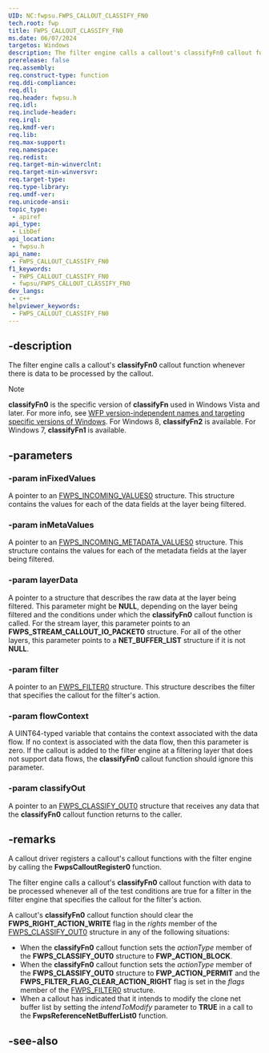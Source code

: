 ```yaml
---
UID: NC:fwpsu.FWPS_CALLOUT_CLASSIFY_FN0
tech.root: fwp
title: FWPS_CALLOUT_CLASSIFY_FN0
ms.date: 06/07/2024
targetos: Windows
description: The filter engine calls a callout's classifyFn0 callout function whenever there is data to be processed by the callout.
prerelease: false
req.assembly: 
req.construct-type: function
req.ddi-compliance: 
req.dll: 
req.header: fwpsu.h
req.idl: 
req.include-header: 
req.irql: 
req.kmdf-ver: 
req.lib: 
req.max-support: 
req.namespace: 
req.redist: 
req.target-min-winverclnt: 
req.target-min-winversvr: 
req.target-type: 
req.type-library: 
req.umdf-ver: 
req.unicode-ansi: 
topic_type:
 - apiref
api_type:
 - LibDef
api_location:
 - fwpsu.h
api_name:
 - FWPS_CALLOUT_CLASSIFY_FN0
f1_keywords:
 - FWPS_CALLOUT_CLASSIFY_FN0
 - fwpsu/FWPS_CALLOUT_CLASSIFY_FN0
dev_langs:
 - c++
helpviewer_keywords:
 - FWPS_CALLOUT_CLASSIFY_FN0
---
```


## -description

The filter engine calls a callout's **classifyFn0** callout function whenever there is data to be processed by the callout.

> [!NOTE]
> **classifyFn0** is the specific version of **classifyFn** used in Windows Vista and later. For more info, see [WFP version-independent names and targeting specific versions of Windows](/windows/win32/fwp/wfp-version-independent-names-and-targeting-specific-versions-of-windows). For Windows 8, **classifyFn2** is available. For Windows 7, **classifyFn1** is available.

## -parameters

### -param inFixedValues

A pointer to an [FWPS_INCOMING_VALUES0](/windows/win32/api/fwpstypes/ns-fwpstypes-fwps_incoming_values0) structure. This structure contains the values for each of the data fields at the layer being filtered.

### -param inMetaValues

A pointer to an [FWPS_INCOMING_METADATA_VALUES0](/windows/win32/api/fwpsu/ns-fwpsu-fwps_incoming_metadata_values0) structure. This structure contains the values for each of the metadata fields at the layer being filtered.

### -param layerData

A pointer to a structure that describes the raw data at the layer being filtered. This parameter might be **NULL**, depending on the layer being filtered and the conditions under which the **classifyFn0** callout function is called. For the stream layer, this parameter points to an **FWPS_STREAM_CALLOUT_IO_PACKET0** structure. For all of the other layers, this parameter points to a **NET_BUFFER_LIST** structure if it is not **NULL**.

### -param filter

A pointer to an [FWPS_FILTER0](/windows/win32/api/fwpstypes/ns-fwpstypes-fwps_filter0) structure. This structure describes the filter that specifies the callout for the filter's action.

### -param flowContext

A UINT64-typed variable that contains the context associated with the data flow. If no context is associated with the data flow, then this parameter is zero. If the callout is added to the filter engine at a filtering layer that does not support data flows, the **classifyFn0** callout function should ignore this parameter.

### -param classifyOut

A pointer to an [FWPS_CLASSIFY_OUT0](/windows/win32/api/fwpstypes/ns-fwpstypes-fwps_classify_out0) structure that receives any data that the **classifyFn0** callout function returns to the caller.

## -remarks

A callout driver registers a callout's callout functions with the filter engine by calling the **FwpsCalloutRegister0** function.

The filter engine calls a callout's **classifyFn0** callout function with data to be processed whenever all of the test conditions are true for a filter in the filter engine that specifies the callout for the filter's action.

A callout's **classifyFn0** callout function should clear the **FWPS_RIGHT_ACTION_WRITE** flag in the *rights* member of the [FWPS_CLASSIFY_OUT0](/windows/win32/api/fwpstypes/ns-fwpstypes-fwps_classify_out0) structure in any of the following situations:

* When the **classifyFn0** callout function sets the *actionType* member of the **FWPS_CLASSIFY_OUT0** structure to **FWP_ACTION_BLOCK**.
* When the **classifyFn0** callout function sets the *actionType* member of the **FWPS_CLASSIFY_OUT0** structure to **FWP_ACTION_PERMIT** and the **FWPS_FILTER_FLAG_CLEAR_ACTION_RIGHT** flag is set in the *flags* member of the [FWPS_FILTER0](/windows/win32/api/fwpstypes/ns-fwpstypes-fwps_filter0) structure.
* When a callout has indicated that it intends to modify the clone net buffer list by setting the *intendToModify* parameter to **TRUE** in a call to the **FwpsReferenceNetBufferList0** function.

## -see-also
